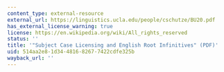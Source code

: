 ```yaml
---
content_type: external-resource
external_url: https://linguistics.ucla.edu/people/cschutze/BU20.pdf
has_external_license_warning: true
license: https://en.wikipedia.org/wiki/All_rights_reserved
status: ''
title: '"Subject Case Licensing and English Root Infinitives" (PDF)'
uid: 514aa2e8-1d34-4816-8267-7422cdfe325b
wayback_url: ''
---
```


